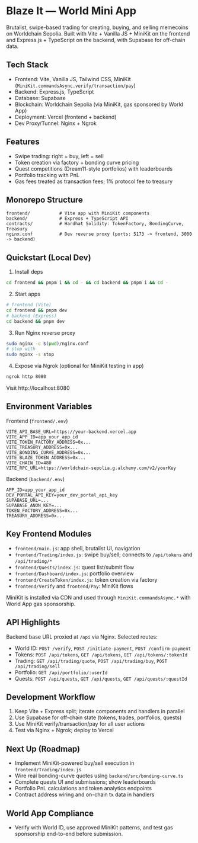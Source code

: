 # Blaze It — World Mini App

Brutalist, swipe-based trading for creating, buying, and selling memecoins on Worldchain Sepolia. Built with Vite + Vanilla JS + MiniKit on the frontend and Express.js + TypeScript on the backend, with Supabase for off-chain data.

## Tech Stack
- Frontend: Vite, Vanilla JS, Tailwind CSS, MiniKit (`MiniKit.commandsAsync.verify/transaction/pay`)
- Backend: Express.js, TypeScript
- Database: Supabase
- Blockchain: Worldchain Sepolia (via MiniKit, gas sponsored by World App)
- Deployment: Vercel (frontend + backend)
- Dev Proxy/Tunnel: Nginx + Ngrok

## Features
- Swipe trading: right = buy, left = sell
- Token creation via factory + bonding curve pricing
- Quest competitions (Dream11-style portfolios) with leaderboards
- Portfolio tracking with PnL
- Gas fees treated as transaction fees; 1% protocol fee to treasury

## Monorepo Structure
```
frontend/           # Vite app with MiniKit components
backend/            # Express + TypeScript API
contracts/          # Hardhat Solidity: TokenFactory, BondingCurve, Treasury
nginx.conf          # Dev reverse proxy (ports: 5173 -> frontend, 3000 -> backend)
```

## Quickstart (Local Dev)
1) Install deps
```bash
cd frontend && pnpm i && cd - && cd backend && pnpm i && cd -
```

2) Start apps
```bash
# frontend (Vite)
cd frontend && pnpm dev
# backend (Express)
cd backend && pnpm dev
```

3) Run Nginx reverse proxy
```bash
sudo nginx -c $(pwd)/nginx.conf
# stop with
sudo nginx -s stop
```

4) Expose via Ngrok (optional for MiniKit testing in app)
```bash
ngrok http 8080
```

Visit http://localhost:8080

## Environment Variables

Frontend (`frontend/.env`)
```
VITE_API_BASE_URL=https://your-backend.vercel.app
VITE_APP_ID=app_your_app_id
VITE_TOKEN_FACTORY_ADDRESS=0x...
VITE_TREASURY_ADDRESS=0x...
VITE_BONDING_CURVE_ADDRESS=0x...
VITE_BLAZE_TOKEN_ADDRESS=0x...
VITE_CHAIN_ID=480
VITE_RPC_URL=https://worldchain-sepolia.g.alchemy.com/v2/yourKey
```

Backend (`backend/.env`)
```
APP_ID=app_your_app_id
DEV_PORTAL_API_KEY=your_dev_portal_api_key
SUPABASE_URL=...
SUPABASE_ANON_KEY=...
TOKEN_FACTORY_ADDRESS=0x...
TREASURY_ADDRESS=0x...
```

## Key Frontend Modules
- `frontend/main.js`: app shell, brutalist UI, navigation
- `frontend/Trading/index.js`: swipe buy/sell; connects to `/api/tokens` and `/api/trading/*`
- `frontend/Quests/index.js`: quest list/submit flow
- `frontend/Dashboard/index.js`: portfolio overview
- `frontend/CreateToken/index.js`: token creation via factory
- `frontend/Verify` and `frontend/Pay`: MiniKit flows

MiniKit is installed via CDN and used through `MiniKit.commandsAsync.*` with World App gas sponsorship.

## API Highlights
Backend base URL proxied at `/api` via Nginx. Selected routes:
- World ID: `POST /verify`, `POST /initiate-payment`, `POST /confirm-payment`
- Tokens: `POST /api/tokens`, `GET /api/tokens`, `GET /api/tokens/:tokenId`
- Trading: `GET /api/trading/quote`, `POST /api/trading/buy`, `POST /api/trading/sell`
- Portfolio: `GET /api/portfolio/:userId`
- Quests: `POST /api/quests`, `GET /api/quests`, `GET /api/quests/:questId`

## Development Workflow
1. Keep Vite + Express split; iterate components and handlers in parallel
2. Use Supabase for off-chain state (tokens, trades, portfolios, quests)
3. Use MiniKit verify/transaction/pay for all user actions
4. Test via Nginx + Ngrok; deploy to Vercel

## Next Up (Roadmap)
- Implement MiniKit-powered buy/sell execution in `frontend/Trading/index.js`
- Wire real bonding-curve quotes using `backend/src/bonding-curve.ts`
- Complete quests UI and submissions; show leaderboards
- Portfolio PnL calculations and token analytics endpoints
- Contract address wiring and on-chain tx data in handlers

## World App Compliance
- Verify with World ID, use approved MiniKit patterns, and test gas sponsorship end-to-end before submission.
